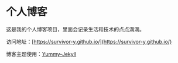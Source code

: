 # 个人博客

这是我的个人博客项目，里面会记录生活和技术的点点滴滴。


访问地址：[https://survivor-y.github.io/](https://survivor-y.github.io/)


博客主题使用：[Yummy-Jekyll](https://github.com/DONGChuan/Yummy-Jekyll)
